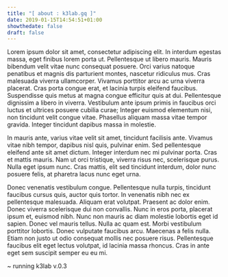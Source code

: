 ```yaml
---
title: "[ about : k3lab.gq ]"
date: 2019-01-15T14:54:51+01:00
showthedate: false
draft: false
---
```


Lorem ipsum dolor sit amet, consectetur adipiscing elit. In interdum egestas massa, eget finibus lorem porta ut. Pellentesque ut libero mauris. Mauris bibendum velit vitae nunc consequat posuere. Orci varius natoque penatibus et magnis dis parturient montes, nascetur ridiculus mus. Cras malesuada viverra ullamcorper. Vivamus porttitor arcu ac urna viverra placerat. Cras porta congue erat, et lacinia turpis eleifend faucibus. Suspendisse quis metus at magna congue efficitur quis at dui. Pellentesque dignissim a libero in viverra. Vestibulum ante ipsum primis in faucibus orci luctus et ultrices posuere cubilia curae; Integer euismod elementum nisi, non tincidunt velit congue vitae. Phasellus aliquam massa vitae tempor gravida. Integer tincidunt dapibus massa in molestie.

In mauris ante, varius vitae velit sit amet, tincidunt facilisis ante. Vivamus vitae nibh tempor, dapibus nisl quis, pulvinar enim. Sed pellentesque eleifend ante sit amet dictum. Integer interdum nec mi pulvinar porta. Cras et mattis mauris. Nam ut orci tristique, viverra risus nec, scelerisque purus. Nulla eget ipsum nunc. Cras mattis, elit sed tincidunt interdum, dolor nunc posuere felis, at pharetra lacus nunc eget urna.

Donec venenatis vestibulum congue. Pellentesque nulla turpis, tincidunt faucibus cursus quis, auctor quis tortor. In venenatis nibh nec ex pellentesque malesuada. Aliquam erat volutpat. Praesent ac dolor enim. Donec viverra scelerisque dui non convallis. Nunc in eros porta, placerat ipsum et, euismod nibh. Nunc non mauris ac diam molestie lobortis eget id sapien. Donec vel mauris tellus. Nulla ac quam est. Morbi vestibulum porttitor lobortis. Donec vulputate faucibus arcu. Maecenas a felis nulla. Etiam non justo ut odio consequat mollis nec posuere risus. Pellentesque faucibus elit eget lectus volutpat, id lacinia massa rhoncus. Cras in ante eget sem suscipit semper eu eu mi.


~ running k3lab v.0.3
